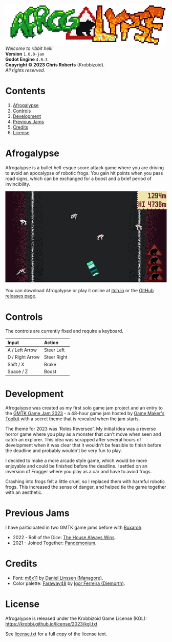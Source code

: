 ![Afrogalypse logo.](etc/logos/logo_512x128.png)  
_Welcome to ribbit hell!_  
__Version__ `1.0.0-jam`  
__Godot Engine__ `4.0.3`  
__Copyright &copy; 2023 Chris Roberts__ (Krobbizoid).  
_All rights reserved._

# Contents
1. [Afrogalypse](#afrogalypse)
2. [Controls](#controls)
3. [Development](#development)
4. [Previous Jams](#previous-jams)
5. [Credits](#credits)
6. [License](#license)

# Afrogalypse
Afrogalypse is a bullet hell-esque score attack game where you are driving to
avoid an apocalypse of robotic frogs. You gain hit points when you pass road
signs, which can be exchanged for a boost and a brief period of invincibility.

[![Afrogalypse gameplay.](etc/screenshots/screenshot_gameplay.png)](
   https://itch.io/jam/gmtk-2023/rate/2155249)

You can download Afrogalypse or play it online at
[itch.io](https://itch.io/jam/gmtk-2023/rate/2155249) or the
[GitHub releases page](https://github.com/krobbi/afrogalypse/releases).

# Controls
The controls are currently fixed and require a keyboard.

| Input           | Action      |
| :-------------- | :---------- |
| A / Left Arrow  | Steer Left  |
| D / Right Arrow | Steer Right |
| Shift / X       | Brake       |
| Space / Z       | Boost       |

# Development
Afrogalypse was created as my first solo game jam project and an entry to the
[GMTK Game Jam 2023](https://itch.io/jam/gmtk-2023) - a 48-hour game jam hosted
by [Game Maker's Toolkit](https://www.youtube.com/@GMTK) with a secret theme
that is revealed when the jam starts.

The theme for 2023 was 'Roles Reversed'. My initial idea was a reverse horror
game where you play as a monster that can't move when seen and catch an
explorer. This idea was scrapped after several hours of development when it was
clear that it wouldn't be feasible to finish before the deadline and probably
wouldn't be very fun to play.

I decided to make a more arcade style game, which would be more enjoyable and
could be finished before the deadline. I settled on an inversion of Frogger
where you play as a car and have to avoid frogs.

Crashing into frogs felt a little cruel, so I replaced them with harmful
robotic frogs. This increased the sense of danger, and helped tie the game
together with an aesthetic.

# Previous Jams
I have participated in two GMTK game jams before with
[Ruxaroh](https://github.com/ruxaroh).

* 2022 - Roll of the Dice:
[The House Always Wins](https://github.com/krobbi/gmtk-2022).
* 2021 - Joined Together:
[Pandemonium](https://ruxaroh.itch.io/pandemonium).

# Credits
* Font: [m6x11](https://managore.itch.io/m6x11) by
[Daniel Linssen (Managore)](https://twitter.com/managore).
* Color palette: [Faraway48](https://lospec.com/palette-list/faraway48) by
[Igor Ferreira (Diemorth)](https://twitter.com/diemorth).

# License
Afrogalypse is released under the Krobbizoid Game License (KGL):  
https://krobbi.github.io/license/2023/kgl.txt

See [license.txt](license.txt) for a full copy of the license text.
